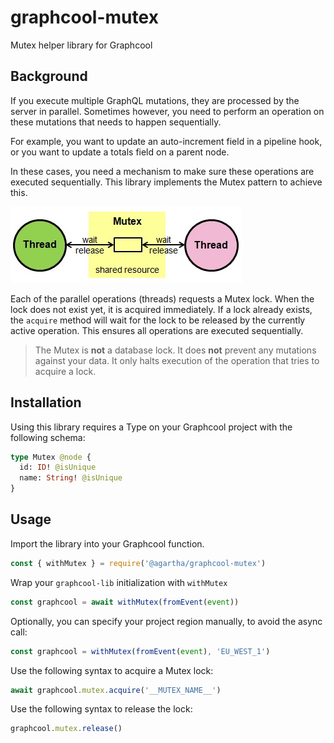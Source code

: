 # graphcool-mutex

Mutex helper library for Graphcool

## Background

If you execute multiple GraphQL mutations, they are processed by the server in parallel.
Sometimes however, you need to perform an operation on these mutations that needs to happen sequentially.

For example, you want to update an auto-increment field in a pipeline hook, or you want to update a totals field on a parent node.

In these cases, you need a mechanism to make sure these operations are executed sequentially. This library implements the Mutex pattern to achieve this.

![Mutex pattern](./docs/mutexdiagram.jpg)

Each of the parallel operations (threads) requests a Mutex lock. When the lock does not exist yet, it is acquired immediately. If a lock already exists, the `acquire` method will wait for the lock to be released by the currently active operation. This ensures all operations are executed sequentially.

> The Mutex is **not** a database lock. It does **not** prevent any mutations against your data. It only halts execution of the operation that tries to acquire a lock.

## Installation

Using this library requires a Type on your Graphcool project with the following schema:

```graphql
type Mutex @node {
  id: ID! @isUnique
  name: String! @isUnique
}
```

## Usage

Import the library into your Graphcool function.
```js
const { withMutex } = require('@agartha/graphcool-mutex')
```

Wrap your `graphcool-lib` initialization with `withMutex`
```js
const graphcool = await withMutex(fromEvent(event))
```

Optionally, you can specify your project region manually, to avoid the async call:
```js
const graphcool = withMutex(fromEvent(event), 'EU_WEST_1')
```

Use the following syntax to acquire a Mutex lock:
```js
await graphcool.mutex.acquire('__MUTEX_NAME__')
```

Use the following syntax to release the lock:
```js
graphcool.mutex.release()
```
